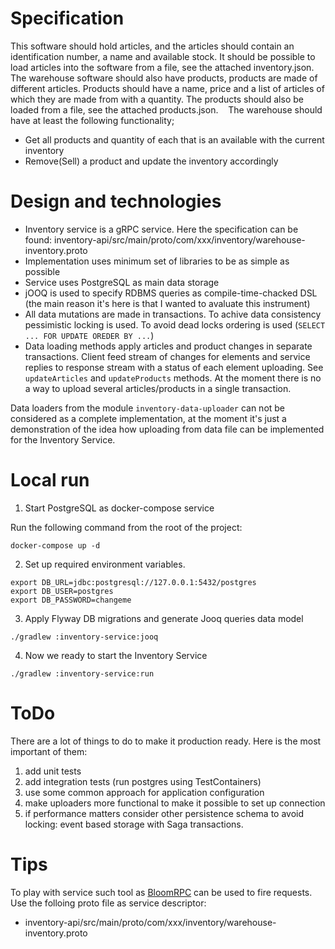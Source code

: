 # Specification

This software should hold articles, and the articles should contain an identification number, a name and available stock. It should be possible to load articles into the software from a file, see the attached inventory.json.
The warehouse software should also have products, products are made of different articles. Products should have a name, price and a list of articles of which they are made from with a quantity. The products should also be loaded from a file, see the attached products.json. 
 
The warehouse should have at least the following functionality;
* Get all products and quantity of each that is an available with the current inventory
* Remove(Sell) a product and update the inventory accordingly

# Design and technologies

* Inventory service is a gRPC service. Here the specification can be found:
inventory-api/src/main/proto/com/xxx/inventory/warehouse-inventory.proto
* Implementation uses minimum set of libraries to be as simple as possible
* Service uses PostgreSQL as main data storage
* jOOQ is used to specify RDBMS queries as compile-time-chacked DSL (the main reason it's here is that I wanted to avaluate this instrument)
* All data mutations are made in transactions. To achive data consistency pessimistic locking is used.
To avoid dead locks ordering is used (`SELECT ... FOR UPDATE OREDER BY ...`)
* Data loading methods apply articles and product changes in separate transactions. Client feed stream of changes for elements and service replies to response stream with a status of each element uploading.
See  `updateArticles` and `updateProducts` methods.
At the moment there is no a way to upload several articles/products in a single transaction.

Data loaders from the module `inventory-data-uploader` can not be considered as a complete implementation,
at the moment it's just a demonstration of the idea how uploading from data file can be implemented for the Inventory Service.

# Local run

1. Start PostgreSQL as docker-compose service

Run the following command from the root of the project:
```
docker-compose up -d
```

2. Set up required environment variables.

```
export DB_URL=jdbc:postgresql://127.0.0.1:5432/postgres
export DB_USER=postgres
export DB_PASSWORD=changeme
```

3. Apply Flyway DB migrations and generate Jooq queries data model

```
./gradlew :inventory-service:jooq
```

4. Now we ready to start the Inventory Service

```
./gradlew :inventory-service:run
```

# ToDo

There are a lot of things to do to make it production ready. Here is the most important of them:
1. add unit tests
2. add integration tests (run postgres using TestContainers)
3. use some common approach for application configuration
4. make uploaders more functional to make it possible to set up connection
5. if performance matters consider other persistence schema to avoid locking:
event based storage with Saga transactions.

# Tips

To play with service such tool as [BloomRPC](https://github.com/uw-labs/bloomrpc) can be used to fire requests.
Use the folloing proto file as service descriptor:

* inventory-api/src/main/proto/com/xxx/inventory/warehouse-inventory.proto